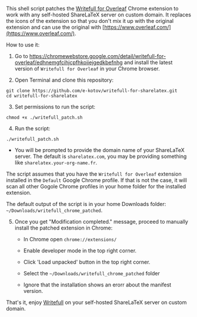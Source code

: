 This shell script patches the [Writefull for Overleaf](https://chromewebstore.google.com/detail/writefull-for-overleaf/edhnemgfcihjcpfhkoiiejgedkbefnhg) Chrome extension to work with any self-hosted ShareLaTeX server on custom domain. It replaces the icons of the extension so that you don't mix it up with the original extension and can use the original with [https://www.overleaf.com/](https://www.overleaf.com/).

How to use it:

1. Go to https://chromewebstore.google.com/detail/writefull-for-overleaf/edhnemgfcihjcpfhkoiiejgedkbefnhg and install the latest version of `Writefull for Overleaf` in your Chrome browser.

2. Open Terminal and clone this repository:

```{bash}
git clone https://github.com/e-kotov/writefull-for-sharelatex.git
cd writefull-for-sharelatex
```

3. Set permissions to run the script:

```{bash}
chmod +x ./writefull_patch.sh
```

4. Run the script:

```{bash}
./writefull_patch.sh
```

- You will be prompted to provide the domain name of your ShareLaTeX server. The default is `sharelatex.com`, you may be providing something like `sharelatex.your-org-name.fr`.

The script assumes that you have the `Writefull for Overleaf` extension installed in the `Default` Google Chrome profile. If that is not the case, it will scan all other Gogole Chrome profiles in your home folder for the installed extension.

The default output of the script is in your home Downloads folder: `~/Downloads/writefull_chrome_patched`.

5. Once you get "Modification completed." message, proceed to manually install the patched extension in Chrome:

    - In Chrome open `chrome://extensions/`

    - Enable developer mode in the top right corner.

    - Click 'Load unpacked' button in the top right corner.
    
    - Select the `~/Downloads/writefull_chrome_patched` folder

    - Ignore that the installation shows an erorr about the manifest version.

That's it, enjoy [Writefull](https://www.writefull.com/) on your self-hosted ShareLaTeX server on custom domain.

